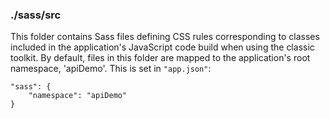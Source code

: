 ### ./sass/src

This folder contains Sass files defining CSS rules corresponding to classes
included in the application's JavaScript code build when using the classic toolkit.
By default, files in this folder are mapped to the application's root namespace, 'apiDemo'.
This is set in `"app.json"`:

    "sass": {
        "namespace": "apiDemo"
    }